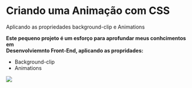 # Criando uma Animação com CSS
Aplicando as propriedades background-clip e Animations 

<p><b>Este pequeno projeto é um esforço para aprofundar meus conhcimentos em<br>
Desenvolviemnto Front-End, aplicando as propridades:</b></p>

* Background-clip
* Animations

 <img src="https://gifs.com/gif/animations-zvrYW7" >
